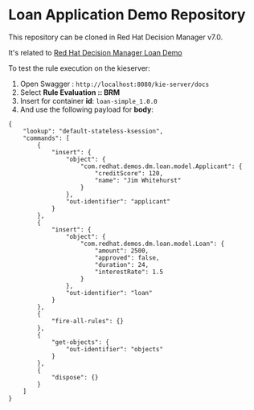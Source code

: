 Loan Application Demo Repository
================================

This repository can be cloned in Red Hat Decision Manager v7.0.

It's related to [Red Hat Decision Manager Loan Demo](https://github.com/jbossdemocentral/rhdm7-loan-demo)

To test the rule execution on the kieserver:

1. Open Swagger : `http://localhost:8080/kie-server/docs`
2. Select **Rule Evaluation :: BRM**
3. Insert for container **id**: `loan-simple_1.0.0`
4. And use the following payload for **body**:

```
{
	"lookup": "default-stateless-ksession",
	"commands": [
		{
			"insert": {
				"object": {
					"com.redhat.demos.dm.loan.model.Applicant": {
						"creditScore": 120,
						"name": "Jim Whitehurst"
					}
				},
				"out-identifier": "applicant"
			}
		},
		{
			"insert": {
				"object": {
					"com.redhat.demos.dm.loan.model.Loan": {
						"amount": 2500,
						"approved": false,
						"duration": 24,
						"interestRate": 1.5
					}
				},
				"out-identifier": "loan"
			}
		},
		{
			"fire-all-rules": {}
		},
		{
			"get-objects": {
				"out-identifier": "objects"
			}
		},
		{
			"dispose": {}
		}
	]
}
```
